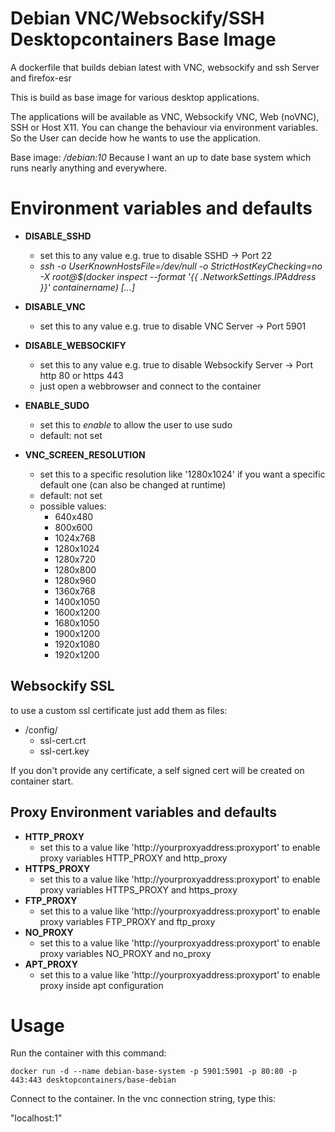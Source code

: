 # Debian VNC/Websockify/SSH Desktopcontainers Base Image

A dockerfile that builds debian latest with VNC, websockify and ssh Server and firefox-esr

This is build as base image for various desktop applications.

The applications will be available as VNC, Websockify VNC, Web (noVNC), SSH or Host X11.
You can change the behaviour via environment variables. So the User can decide how he wants to use the application.

Base image: _/debian:10_
Because I want an up to date base system which runs nearly anything and everywhere.

# Environment variables and defaults

- __DISABLE\_SSHD__
    - set this to any value e.g. true to disable SSHD -> Port 22
    - _ssh -o UserKnownHostsFile=/dev/null -o StrictHostKeyChecking=no -X root@$(docker inspect --format '{{ .NetworkSettings.IPAddress }}' containername) [...]_
- __DISABLE\_VNC__
    - set this to any value e.g. true to disable VNC Server -> Port 5901
- __DISABLE\_WEBSOCKIFY__
    - set this to any value e.g. true to disable Websockify Server -> Port http 80 or https 443
    - just open a webbrowser and connect to the container

- __ENABLE\_SUDO__
    - set this to _enable_ to allow the user to use sudo
    - default: not set

- __VNC\_SCREEN\_RESOLUTION__
    - set this to a specific resolution like '1280x1024' if you want a specific default one (can also be changed at runtime)
    - default: not set
    - possible values:
        - 640x480
        - 800x600
        - 1024x768
        - 1280x1024
        - 1280x720
        - 1280x800
        - 1280x960
        - 1360x768
        - 1400x1050
        - 1600x1200
        - 1680x1050
        - 1900x1200
        - 1920x1080
        - 1920x1200

## Websockify SSL

to use a custom ssl certificate just add them as files:

- /config/
    - ssl-cert.crt
    - ssl-cert.key

If you don't provide any certificate, a self signed cert will be created on container start.

## Proxy Environment variables and defaults

- __HTTP\_PROXY__
    - set this to a value like 'http://yourproxyaddress:proxyport' to enable proxy variables HTTP_PROXY and http_proxy
- __HTTPS\_PROXY__
    - set this to a value like 'http://yourproxyaddress:proxyport' to enable proxy variables HTTPS_PROXY and https_proxy
- __FTP\_PROXY__
    - set this to a value like 'http://yourproxyaddress:proxyport' to enable proxy variables FTP_PROXY and ftp_proxy
- __NO\_PROXY__
    - set this to a value like 'http://yourproxyaddress:proxyport' to enable proxy variables NO_PROXY and no_proxy
- __APT\_PROXY__
    - set this to a value like 'http://yourproxyaddress:proxyport' to enable proxy inside apt configuration


# Usage

Run the container with this command:

    docker run -d --name debian-base-system -p 5901:5901 -p 80:80 -p 443:443 desktopcontainers/base-debian

Connect to the container.  In the vnc connection string, type this:

"localhost:1"

